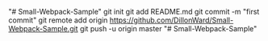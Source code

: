 "# Small-Webpack-Sample"  git init git add README.md git commit -m "first commit" git remote add origin https://github.com/DillonWard/Small-Webpack-Sample.git git push -u origin master
"# Small-Webpack-Sample" 
